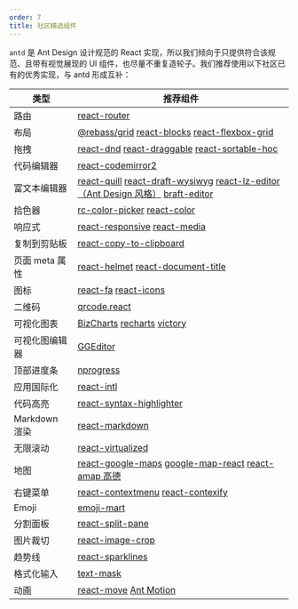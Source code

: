 ```yaml
---
order: 7
title: 社区精选组件
---
```


`antd` 是 Ant Design 设计规范的 React 实现，所以我们倾向于只提供符合该规范、且带有视觉展现的 UI 组件，也尽量不重复造轮子。我们推荐使用以下社区已有的优秀实现，与 antd 形成互补：

类型 | 推荐组件
----|--------
路由 | [react-router](https://github.com/ReactTraining/react-router)
布局 | [@rebass/grid](https://github.com/rebassjs/grid) [react-blocks](https://github.com/whoisandy/react-blocks) [react-flexbox-grid](https://github.com/roylee0704/react-flexbox-grid)
拖拽 | [react-dnd](https://github.com/gaearon/react-dnd) [react-draggable](https://github.com/mzabriskie/react-draggable) [react-sortable-hoc](https://github.com/clauderic/react-sortable-hoc)
代码编辑器 | [react-codemirror2](https://github.com/scniro/react-codemirror2)
富文本编辑器 | [react-quill](https://github.com/zenoamaro/react-quill) [react-draft-wysiwyg](https://github.com/jpuri/react-draft-wysiwyg) [react-lz-editor（Ant Design 风格）](https://github.com/leejaen/react-lz-editor) [braft-editor](https://github.com/margox/braft-editor)
拾色器 | [rc-color-picker](https://github.com/react-component/color-picker) [react-color](http://casesandberg.github.io/react-color/)
响应式 | [react-responsive](https://github.com/contra/react-responsive) [react-media](https://github.com/ReactTraining/react-media)
复制到剪贴板 | [react-copy-to-clipboard](https://github.com/nkbt/react-copy-to-clipboard)
页面 meta 属性 | [react-helmet](https://github.com/nfl/react-helmet) [react-document-title](https://github.com/gaearon/react-document-title)
图标 | [react-fa](https://github.com/andreypopp/react-fa) [react-icons](https://github.com/gorangajic/react-icons)
二维码  | [qrcode.react](https://github.com/zpao/qrcode.react)
可视化图表 | [BizCharts](https://github.com/alibaba/BizCharts) [recharts](https://github.com/recharts/recharts/) [victory](https://github.com/FormidableLabs/victory)
可视化图编辑器 | [GGEditor](https://github.com/gaoli/GGEditor)
顶部进度条 | [nprogress](https://github.com/rstacruz/nprogress)
应用国际化 | [react-intl](https://github.com/yahoo/react-intl)
代码高亮 | [react-syntax-highlighter](https://github.com/conorhastings/react-syntax-highlighter)
Markdown 渲染 | [react-markdown](http://rexxars.github.io/react-markdown/)
无限滚动 | [react-virtualized](https://github.com/bvaughn/react-virtualized)
地图 | [react-google-maps](https://github.com/tomchentw/react-google-maps) [google-map-react](https://github.com/istarkov/google-map-react) [react-amap 高德](https://github.com/ElemeFE/react-amap)
右键菜单 | [react-contextmenu](https://github.com/vkbansal/react-contextmenu/) [react-contexify](https://github.com/fkhadra/react-contexify)
Emoji | [emoji-mart](https://github.com/missive/emoji-mart)
分割面板 | [react-split-pane](https://github.com/tomkp/react-split-pane)
图片裁切 | [react-image-crop](https://github.com/DominicTobias/react-image-crop)
趋势线 | [react-sparklines](https://github.com/borisyankov/react-sparklines)
格式化输入 | [text-mask](https://github.com/text-mask/text-mask)
动画 | [react-move](https://github.com/react-tools/react-move) [Ant Motion](https://motion.ant.design/components/tween-one)

<style>
.markdown table td:first-child {
  font-weight: 500;
  width: 20%;
  background: #fcfcfc;
}
.markdown table td > a:not(:last-child) {
  margin-right: 18px;
}
.markdown table td > a:not(:last-child):after {
  content: '|';
  color: #bbb;
  margin: 0 6px 0 8px;
  pointer-events: none;
  position: absolute;
}
</style>
